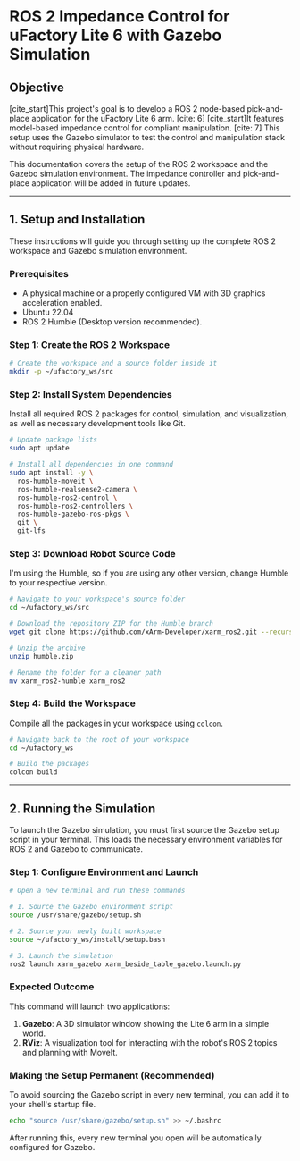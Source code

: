 
# ROS 2 Impedance Control for uFactory Lite 6 with Gazebo Simulation

## Objective

[cite\_start]This project's goal is to develop a ROS 2 node-based pick-and-place application for the uFactory Lite 6 arm. [cite: 6] [cite\_start]It features model-based impedance control for compliant manipulation. [cite: 7] This setup uses the Gazebo simulator to test the control and manipulation stack without requiring physical hardware.

This documentation covers the setup of the ROS 2 workspace and the Gazebo simulation environment. The impedance controller and pick-and-place application will be added in future updates.

-----

## 1\. Setup and Installation

These instructions will guide you through setting up the complete ROS 2 workspace and Gazebo simulation environment.

### Prerequisites

  * A physical machine or a properly configured VM with 3D graphics acceleration enabled.
  * Ubuntu 22.04
  * ROS 2 Humble (Desktop version recommended).

### Step 1: Create the ROS 2 Workspace

```bash
# Create the workspace and a source folder inside it
mkdir -p ~/ufactory_ws/src
```

### Step 2: Install System Dependencies

Install all required ROS 2 packages for control, simulation, and visualization, as well as necessary development tools like Git.

```bash
# Update package lists
sudo apt update

# Install all dependencies in one command
sudo apt install -y \
  ros-humble-moveit \
  ros-humble-realsense2-camera \
  ros-humble-ros2-control \
  ros-humble-ros2-controllers \
  ros-humble-gazebo-ros-pkgs \
  git \
  git-lfs
```

### Step 3: Download Robot Source Code

I'm using the Humble, so if you are using any other version, change Humble to your respective version.

```bash
# Navigate to your workspace's source folder
cd ~/ufactory_ws/src

# Download the repository ZIP for the Humble branch
wget git clone https://github.com/xArm-Developer/xarm_ros2.git --recursive -b humble.zip

# Unzip the archive
unzip humble.zip

# Rename the folder for a cleaner path
mv xarm_ros2-humble xarm_ros2
```

### Step 4: Build the Workspace

Compile all the packages in your workspace using `colcon`.

```bash
# Navigate back to the root of your workspace
cd ~/ufactory_ws

# Build the packages
colcon build
```

-----

## 2\. Running the Simulation

To launch the Gazebo simulation, you must first source the Gazebo setup script in your terminal. This loads the necessary environment variables for ROS 2 and Gazebo to communicate.

### Step 1: Configure Environment and Launch

```bash
# Open a new terminal and run these commands

# 1. Source the Gazebo environment script
source /usr/share/gazebo/setup.sh

# 2. Source your newly built workspace
source ~/ufactory_ws/install/setup.bash

# 3. Launch the simulation
ros2 launch xarm_gazebo xarm_beside_table_gazebo.launch.py
```

### Expected Outcome

This command will launch two applications:

1.  **Gazebo**: A 3D simulator window showing the Lite 6 arm in a simple world.
2.  **RViz**: A visualization tool for interacting with the robot's ROS 2 topics and planning with MoveIt.

### Making the Setup Permanent (Recommended)

To avoid sourcing the Gazebo script in every new terminal, you can add it to your shell's startup file.

```bash
echo "source /usr/share/gazebo/setup.sh" >> ~/.bashrc
```

After running this, every new terminal you open will be automatically configured for Gazebo.
